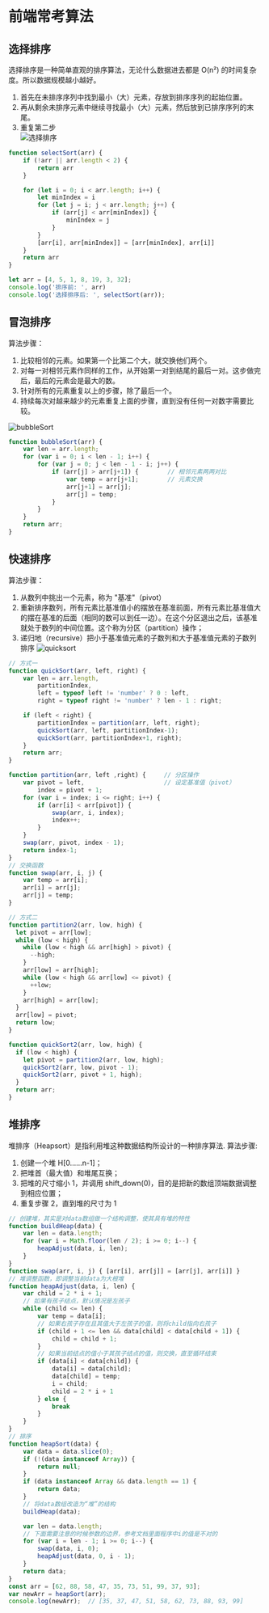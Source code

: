 # 前端常考算法
## 选择排序
选择排序是一种简单直观的排序算法，无论什么数据进去都是 O(n²) 的时间复杂度。所以数据规模越小越好。  
1. 首先在未排序序列中找到最小（大）元素，存放到排序序列的起始位置。
2. 再从剩余未排序元素中继续寻找最小（大）元素，然后放到已排序序列的末尾。 
3. 重复第二步  
![选择排序](https://www.runoob.com/wp-content/uploads/2019/03/selectionSort.gif)  

```javascript
function selectSort(arr) {
    if (!arr || arr.length < 2) {
        return arr
    }

    for (let i = 0; i < arr.length; i++) {
        let minIndex = i
        for (let j = i; j < arr.length; j++) {
            if (arr[j] < arr[minIndex]) {
                minIndex = j
            }
        }
        [arr[i], arr[minIndex]] = [arr[minIndex], arr[i]]
    }
    return arr
}

let arr = [4, 5, 1, 8, 19, 3, 32];
console.log('排序前: ', arr)
console.log('选择排序后: ', selectSort(arr));
```

## 冒泡排序
算法步骤： 
1. 比较相邻的元素。如果第一个比第二个大，就交换他们两个。
2. 对每一对相邻元素作同样的工作，从开始第一对到结尾的最后一对。这步做完后，最后的元素会是最大的数。
3. 针对所有的元素重复以上的步骤，除了最后一个。
3. 持续每次对越来越少的元素重复上面的步骤，直到没有任何一对数字需要比较。

![bubbleSort](https://www.runoob.com/wp-content/uploads/2019/03/bubbleSort.gif)
```javascript
function bubbleSort(arr) {
    var len = arr.length;
    for (var i = 0; i < len - 1; i++) {
        for (var j = 0; j < len - 1 - i; j++) {
            if (arr[j] > arr[j+1]) {        // 相邻元素两两对比
                var temp = arr[j+1];        // 元素交换
                arr[j+1] = arr[j];
                arr[j] = temp;
            }
        }
    }
    return arr;
}

```

## 快速排序
算法步骤： 
1. 从数列中挑出一个元素，称为 "基准"（pivot）
2. 重新排序数列，所有元素比基准值小的摆放在基准前面，所有元素比基准值大的摆在基准的后面（相同的数可以到任一边）。在这个分区退出之后，该基准就处于数列的中间位置。这个称为分区（partition）操作；
3. 递归地（recursive）把小于基准值元素的子数列和大于基准值元素的子数列排序
![quicksort](https://www.runoob.com/wp-content/uploads/2019/03/quickSort.gif)

```javascript
// 方式一
function quickSort(arr, left, right) {
    var len = arr.length,
        partitionIndex,
        left = typeof left != 'number' ? 0 : left,
        right = typeof right != 'number' ? len - 1 : right;

    if (left < right) {
        partitionIndex = partition(arr, left, right);
        quickSort(arr, left, partitionIndex-1);
        quickSort(arr, partitionIndex+1, right);
    }
    return arr;
}

function partition(arr, left ,right) {     // 分区操作
    var pivot = left,                      // 设定基准值（pivot）
        index = pivot + 1;
    for (var i = index; i <= right; i++) {
        if (arr[i] < arr[pivot]) {
            swap(arr, i, index);
            index++;
        }        
    }
    swap(arr, pivot, index - 1);
    return index-1;
}
// 交换函数
function swap(arr, i, j) {
    var temp = arr[i];
    arr[i] = arr[j];
    arr[j] = temp;
}

// 方式二
function partition2(arr, low, high) {
  let pivot = arr[low];
  while (low < high) {
    while (low < high && arr[high] > pivot) {
      --high;
    }
    arr[low] = arr[high];
    while (low < high && arr[low] <= pivot) {
      ++low;
    }
    arr[high] = arr[low];
  }
  arr[low] = pivot;
  return low;
}

function quickSort2(arr, low, high) {
  if (low < high) {
    let pivot = partition2(arr, low, high);
    quickSort2(arr, low, pivot - 1);
    quickSort2(arr, pivot + 1, high);
  }
  return arr;
}

```

## 堆排序
堆排序（Heapsort）是指利用堆这种数据结构所设计的一种排序算法.
算法步骤:  
1. 创建一个堆 H[0……n-1]；
2. 把堆首（最大值）和堆尾互换；
3. 把堆的尺寸缩小 1，并调用 shift_down(0)，目的是把新的数组顶端数据调整到相应位置；
4. 重复步骤 2，直到堆的尺寸为 1

```javascript
// 创建堆，其实是对data数组做一个结构调整，使其具有堆的特性
function buildHeap(data) {
    var len = data.length;
    for (var i = Math.floor(len / 2); i >= 0; i--) {
        heapAdjust(data, i, len);
    }
}
function swap(arr, i, j) { [arr[i], arr[j]] = [arr[j], arr[i]] }
// 堆调整函数，即调整当前data为大根堆
function heapAdjust(data, i, len) {
    var child = 2 * i + 1;
    // 如果有孩子结点，默认情况是左孩子
    while (child <= len) {
        var temp = data[i];
        // 如果右孩子存在且其值大于左孩子的值，则将child指向右孩子
        if (child + 1 <= len && data[child] < data[child + 1]) {
            child = child + 1;
        }
        // 如果当前结点的值小于其孩子结点的值，则交换，直至循环结束
        if (data[i] < data[child]) {
            data[i] = data[child];
            data[child] = temp;
            i = child;
            child = 2 * i + 1
        } else {
            break
        }
    }
}
// 排序
function heapSort(data) {
    var data = data.slice(0);
    if (!(data instanceof Array)) {
        return null;
    }
    if (data instanceof Array && data.length == 1) {
        return data;
    }
    // 将data数组改造为“堆”的结构
    buildHeap(data);

    var len = data.length;
    // 下面需要注意的时候参数的边界，参考文档里面程序中i的值是不对的
    for (var i = len - 1; i >= 0; i--) {
        swap(data, i, 0);
        heapAdjust(data, 0, i - 1);
    }
    return data;
}
const arr = [62, 88, 58, 47, 35, 73, 51, 99, 37, 93];
var newArr = heapSort(arr);
console.log(newArr);  // [35, 37, 47, 51, 58, 62, 73, 88, 93, 99]

```